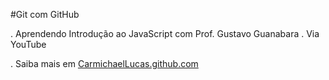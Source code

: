 #Git com GitHub

. Aprendendo Introdução ao JavaScript com Prof. Gustavo Guanabara
. Via YouTube

. Saiba mais em [CarmichaelLucas.github.com](https://github.com/CarmichaelLucas)

